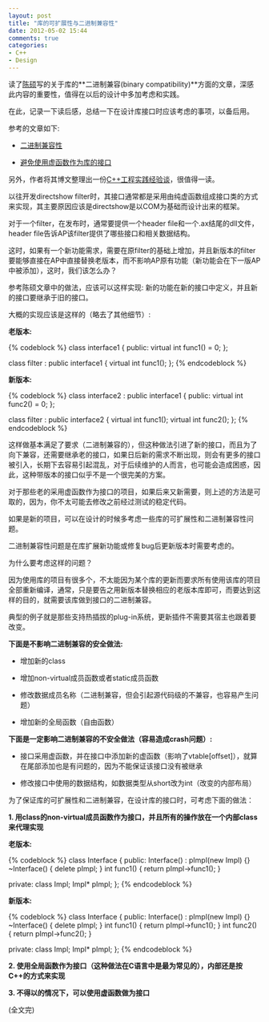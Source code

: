 ```yaml
---
layout: post
title: "库的可扩展性与二进制兼容性"
date: 2012-05-02 15:44
comments: true
categories:
- C++
- Design 
---
```


读了[陈硕](http://www.cnblogs.com/Solstice/)写的关于库的**二进制兼容(binary compatibility)**方面的文章，深感此内容的重要性，值得在以后的设计中多加考虑和实践。

在此，记录一下读后感，总结一下在设计库接口时应该考虑的事项，以备后用。

参考的文章如下:

- [二进制兼容性](http://www.cnblogs.com/Solstice/archive/2011/03/09/1978024.html)

- [避免使用虚函数作为库的接口](http://www.cnblogs.com/Solstice/archive/2011/03/13/1982563.html)

另外，作者将其博文整理出一份[C++工程实践经验谈](http://cloud.github.com/downloads/chenshuo/documents/CppPractice.pdf)，很值得一读。

<!--more-->

以往开发directshow filter时，其接口通常都是采用由纯虚函数组成接口类的方式来实现，其主要原因应该是directshow是以COM为基础而设计出来的框架。

对于一个filter，在发布时，通常要提供一个header file和一个.ax结尾的dll文件，header file告诉AP该filter提供了哪些接口和相关数据结构。

这时，如果有一个新功能需求，需要在原filter的基础上增加，并且新版本的filter要能够直接在AP中直接替换老版本，而不影响AP原有功能（新功能会在下一版AP中被添加），这时，我们该怎么办？

参考陈硕文章中的做法，应该可以这样实现: 新的功能在新的接口中定义，并且新的接口要继承于旧的接口。

大概的实现应该是这样的（略去了其他细节）:

**老版本:**

{% codeblock %}
class interface1 {
public:
     virtual int func1() = 0;
};

class filter : public interface1 {
     virtual int func1();
};
{% endcodeblock %}

**新版本:**

{% codeblock %}
class interface2 : public interface1 {
public:
     virtual int func2() = 0;
};

class filter : public interface2 {
     virtual int func1();
     virtual int func2();
};
{% endcodeblock %}

这样做基本满足了要求（二进制兼容的），但这种做法引进了新的接口，而且为了向下兼容，还需要继承老的接口，如果日后新的需求不断出现，则会有更多的接口被引入，长期下去容易引起混乱，对于后续维护的人而言，也可能会造成困惑，因此，这种带版本的接口似乎不是一个很完美的方案。

对于那些老的采用虚函数作为接口的项目，如果后来又新需要，则上述的方法是可取的，因为，你不太可能去修改之前经过测试的稳定代码。

如果是新的项目，可以在设计的时候多考虑一些库的可扩展性和二进制兼容性问题。

二进制兼容性问题是在库扩展新功能或修复bug后更新版本时需要考虑的。

为什么要考虑这样的问题？

因为使用库的项目有很多个，不太能因为某个库的更新而要求所有使用该库的项目全部重新编译，通常，只是要告之用新版本替换相应的老版本库即可，而要达到这样的目的，就需要该库做到接口的二进制兼容。

典型的例子就是那些支持热插拔的plug-in系统，更新插件不需要其宿主也跟着要改变。

**下面是不影响二进制兼容的安全做法:**

- 增加新的class

- 增加non-virtual成员函数或者static成员函数

- 修改数据成员名称（二进制兼容，但会引起源代码级的不兼容，也容易产生问题）

- 增加新的全局函数（自由函数）


**下面是一定影响二进制兼容的不安全做法（容易造成crash问题）:**

- 接口采用虚函数，并在接口中添加新的虚函数（影响了vtable[offset]），就算在尾部添加也是有问题的，因为不能保证该接口没有被继承

- 修改接口中使用的数据结构，如数据类型从short改为int（改变的内部布局）


为了保证库的可扩展性和二进制兼容，在设计库的接口时，可考虑下面的做法：

**1. 用class的non-virtual成员函数作为接口，并且所有的操作放在一个内部class来代理实现**

**老版本:**

{% codeblock %}
class Interface {
public:
    Interface() : pImpl(new Impl) {}
    ~Interface() { delete pImpl; }
    int func1() { return pImpl->func1(); }

private:
    class Impl;
    Impl* pImpl;
};
{% endcodeblock %}

**新版本:**

{% codeblock %}
class Interface {
public:
    Interface() : pImpl(new Impl) {}
    ~Interface() { delete pImpl; }
    int func1() { return pImpl->func1(); }
    int func2() { return pImpl->func2(); }

private:
    class Impl;
    Impl* pImpl;
};
{% endcodeblock %}

**2. 使用全局函数作为接口（这种做法在C语言中是最为常见的），内部还是按C++的方式来实现**

**3. 不得以的情况下，可以使用虚函数做为接口**


(全文完)
